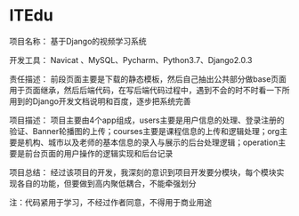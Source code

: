 # ITEdu

项目名称： 基于Django的视频学习系统

开发工具： Navicat 、MySQL、Pycharm、Python3.7、Django2.0.3

责任描述： 前段页面主要是下载的静态模板，然后自己抽出公共部分做base页面用于页面继承，然后后端代码，在写后端代码过程中，遇到不会的时不时看一下所用到的Django开发文档说明和百度，逐步把系统完善

项目描述： 项目主要由4个app组成，users主要是用户信息的处理、登录注册的验证、Banner轮播图的上传；courses主要是课程信息的上传和逻辑处理；org主要是机构、城市以及老师的基本信息的录入与展示的后台处理逻辑；operation主要是前台页面的用户操作的逻辑实现和后台记录

项目总结： 经过该项目的开发，我深刻的意识到项目开发要分模块，每个模块实现各自的功能，但要做到高内聚低耦合，不能牵强划分

注：代码紧用于学习，不经过作者同意，不得用于商业用途
